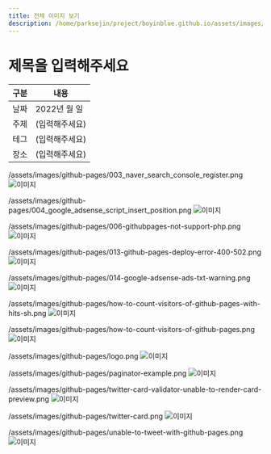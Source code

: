 ```yaml
---
title: 전체 이미지 보기
description: /home/parksejin/project/boyinblue.github.io/assets/images/github-pages
---
```



제목을 입력해주세요
===


|구분|내용|
|---|---|
|날짜|2022년 월 일|
|주제|(입력해주세요)|
|테그|(입력해주세요)|
|장소|(입력해주세요)|


/assets/images/github-pages/003_naver_search_console_register.png
![이미지](003_naver_search_console_register.png)


/assets/images/github-pages/004_google_adsense_script_insert_position.png
![이미지](004_google_adsense_script_insert_position.png)


/assets/images/github-pages/006-githubpages-not-support-php.png
![이미지](006-githubpages-not-support-php.png)


/assets/images/github-pages/013-github-pages-deploy-error-400-502.png
![이미지](013-github-pages-deploy-error-400-502.png)


/assets/images/github-pages/014-google-adsense-ads-txt-warning.png
![이미지](014-google-adsense-ads-txt-warning.png)


/assets/images/github-pages/how-to-count-visitors-of-github-pages-with-hits-sh.png
![이미지](how-to-count-visitors-of-github-pages-with-hits-sh.png)


/assets/images/github-pages/how-to-count-visitors-of-github-pages.png
![이미지](how-to-count-visitors-of-github-pages.png)


/assets/images/github-pages/logo.png
![이미지](logo.png)


/assets/images/github-pages/paginator-example.png
![이미지](paginator-example.png)


/assets/images/github-pages/twitter-card-validator-unable-to-render-card-preview.png
![이미지](twitter-card-validator-unable-to-render-card-preview.png)


/assets/images/github-pages/twitter-card.png
![이미지](twitter-card.png)


/assets/images/github-pages/unable-to-tweet-with-github-pages.png
![이미지](unable-to-tweet-with-github-pages.png)


